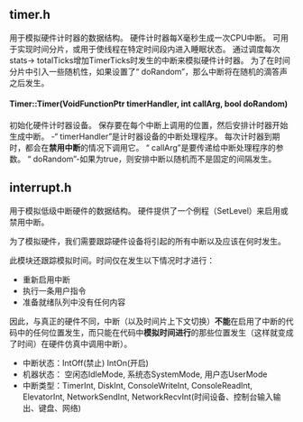 ## timer.h
用于模拟硬件计时器的数据结构。
硬件计时器每X毫秒生成一次CPU中断。
可用于实现时间分片，或用于使线程在特定时间段内进入睡眠状态。
通过调度每次stats-> totalTicks增加TimerTicks时发生的中断来模拟硬件计时器。
为了在时间分片中引入一些随机性，如果设置了“ doRandom”，那么中断将在随机的滴答声之后发生。

#### Timer::Timer(VoidFunctionPtr timerHandler, int callArg, bool doRandom)
初始化硬件计时器设备。 保存要在每个中断上调用的位置，然后安排计时器开始生成中断。
-“ timerHandler”是计时器设备的中断处理程序。
每次计时器到期时，都会在**禁用中断**的情况下调用它。
“ callArg”是要传递给中断处理程序的参数。
“ doRandom”-如果为true，则安排中断以随机而不是固定的间隔发生。

## interrupt.h
用于模拟低级中断硬件的数据结构。
硬件提供了一个例程（SetLevel）来启用或禁用中断。

为了模拟硬件，我们需要跟踪硬件设备将引起的所有中断以及应该在何时发生。

此模块还跟踪模拟时间。时间仅在发生以下情况时才进行：
- 重新启用中断
- 执行一条用户指令
- 准备就绪队列中没有任何内容

因此，与真正的硬件不同，中断（以及时间片上下文切换）**不能**在启用了中断的代码中的任何位置发生，而只能在代码中**模拟时间进行**的那些位置发生（这样就变成了时间）在硬件仿真中调用中断）。

- 中断状态：IntOff(禁止) IntOn(开启)
- 机器状态： 空闲态IdleMode, 系统态SystemMode, 用户态UserMode
- 中断类型：TimerInt, DiskInt, ConsoleWriteInt, ConsoleReadInt, 	ElevatorInt, NetworkSendInt, NetworkRecvInt(时间设备、控制台输入输出、键盘、网络)